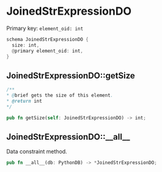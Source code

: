 # JoinedStrExpressionDO

Primary key: `element_oid: int`

```rust
schema JoinedStrExpressionDO {
  size: int,
  @primary element_oid: int,
}
```
## JoinedStrExpressionDO::getSize

```java
/**
* @brief gets the size of this element.
* @return int
*/
```
```rust
pub fn getSize(self: JoinedStrExpressionDO) -> int;
```
## JoinedStrExpressionDO::\_\_all\_\_

Data constraint method.

```rust
pub fn __all__(db: PythonDB) -> *JoinedStrExpressionDO;
```
